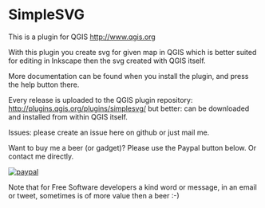 # SimpleSVG

This is a plugin for QGIS http://www.qgis.org

With this plugin you create svg for given map in QGIS which is better suited for editing in Inkscape then the svg created with QGIS itself.

More documentation can be found when you install the plugin, and press the help button there.

Every release is uploaded to the QGIS plugin repository: http://plugins.qgis.org/plugins/simplesvg/ but better: can be downloaded and installed from within QGIS itself.

Issues: please create an issue here on github or just mail me.

Want to buy me a beer (or gadget)? Please use the Paypal button below. Or contact me directly.

[![paypal](https://www.paypalobjects.com/en_US/NL/i/btn/btn_donateCC_LG.gif)](https://www.paypal.com/cgi-bin/webscr?cmd=_donations&business=DZ8R5JPAW55CJ&currency_code=EUR&source=url)

Note that for Free Software developers a kind word or message, in an email or tweet, sometimes is of more value then a beer :-)

